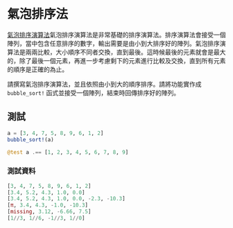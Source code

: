 # 氣泡排序法

[氣泡排序演算法](https://www.wikiwand.com/zh-tw/%E5%86%92%E6%B3%A1%E6%8E%92%E5%BA%8F)氣泡排序演算法是非常基礎的排序演算法。排序演算法會接受一個陣列，當中包含任意排序的數字，輸出需要是由小到大排序好的陣列。氣泡排序演算法是兩兩比較，大小順序不同者交換，直到最後。這時候最後的元素就會是最大的，除了最後一個元素，再進一步考慮剩下的元素進行比較及交換，直到所有元素的順序是正確的為止。

請撰寫氣泡排序演算法，並且依照由小到大的順序排序。請將功能實作成 `bubble_sort!` 函式並接受一個陣列，結束時回傳排序好的陣列。

## 測試

```julia
a = [3, 4, 7, 5, 8, 9, 6, 1, 2]
bubble_sort!(a)

@test a .== [1, 2, 3, 4, 5, 6, 7, 8, 9]
```

### 測試資料

```julia
[3, 4, 7, 5, 8, 9, 6, 1, 2]
[3.4, 5.2, 4.3, 1.0, 0.0]
[3.4, 5.2, 4.3, 1.0, 0.0, -2.3, -10.3]
[π, 3.4, 4.3, -1.0, -10.3]
[missing, 3.12, -6.66, 7.5]
[1//3, 1//6, -1//3, 1//0]
```
